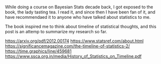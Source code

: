 

While doing a course on Bayesian Stats decade back, I got exposed to the book, the lady tasting tea. I read it, and since then I have been fan of it, and have recommendaed it to anyone who have talked about statistics to me.

The book inspired me to think about timeline of statistical thoughts, and this post is an attemp to summarize my research so far.


https://arxiv.org/pdf/2012.00174
https://www.statsref.com/about.html
https://significancemagazine.com/the-timeline-of-statistics-2/
https://time.graphics/line/459681
https://www.ssca.org.in/media/History_of_Statistics_on_Timeline.pdf
<!--stackedit_data:
eyJoaXN0b3J5IjpbMTg0NTk3ODg3XX0=
-->